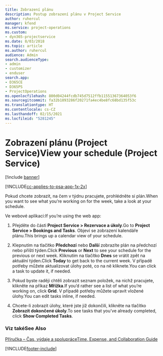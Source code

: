 ```yaml
---
title: Zobrazení plánu
description: Postup zobrazení plánu v Project Service
author: ruhercul
manager: kfend
ms.service: project-operations
ms.custom:
- dyn365-projectservice
ms.date: 8/03/2018
ms.topic: article
ms.author: ruhercul
audience: Admin
search.audienceType:
- admin
- customizer
- enduser
search.app:
- D365CE
- D365PS
- ProjectOperations
ms.openlocfilehash: 800d04244fcdb745d7512ffb11551367364053f6
ms.sourcegitcommit: fa32b1893286f20271fa4ec4be8fc68bd135f53c
ms.translationtype: HT
ms.contentlocale: cs-CZ
ms.lasthandoff: 02/15/2021
ms.locfileid: "5281245"
---
```

# <a name="view-your-schedule-project-service"></a><span data-ttu-id="bed6e-103">Zobrazení plánu (Project Service)</span><span class="sxs-lookup"><span data-stu-id="bed6e-103">View your schedule (Project Service)</span></span>

[!include [banner](../includes/psa-now-project-operations.md)]

[!INCLUDE[cc-applies-to-psa-app-1x-2x](../includes/cc-applies-to-psa-app-1x-2x.md)]

<span data-ttu-id="bed6e-104">Pokud chcete zobrazit, na čem v týdnu pracujete, prohlédněte si plán.</span><span class="sxs-lookup"><span data-stu-id="bed6e-104">When you want to see what you’re working on for the week, take a look at your schedule.</span></span>  
  
 <span data-ttu-id="bed6e-105">Ve webové aplikaci:</span><span class="sxs-lookup"><span data-stu-id="bed6e-105">If you’re using the web app:</span></span>  
  
1.  <span data-ttu-id="bed6e-106">Přejděte do části **Project Service > Rezervace a úkoly**.</span><span class="sxs-lookup"><span data-stu-id="bed6e-106">Go to **Project Service > Bookings and Tasks**.</span></span> <span data-ttu-id="bed6e-107">Objeví se zobrazení kalendáře plánu.</span><span class="sxs-lookup"><span data-stu-id="bed6e-107">This brings up a calendar view of your schedule.</span></span>  
  
2.  <span data-ttu-id="bed6e-108">Klepnutím na tlačítko **Předchozí** nebo **Další** zobrazíte plán na předchozí nebo příští týden.</span><span class="sxs-lookup"><span data-stu-id="bed6e-108">Click **Previous** or **Next** to see your schedule for the previous or next week.</span></span> <span data-ttu-id="bed6e-109">Kliknutím na tlačítko **Dnes** se vrátit zpět na aktuální týden.</span><span class="sxs-lookup"><span data-stu-id="bed6e-109">Click **Today** to get back to the current week.</span></span> <span data-ttu-id="bed6e-110">V případě potřeby můžete aktualizovat úlohy poté, co na ně kliknete.</span><span class="sxs-lookup"><span data-stu-id="bed6e-110">You can click a task to update it, if needed.</span></span>  
  
3.  <span data-ttu-id="bed6e-111">Pokud byste raději chtěli zobrazit seznam položek, na nichž pracujete, klikněte na příkaz **Mřížka**.</span><span class="sxs-lookup"><span data-stu-id="bed6e-111">If you’d rather see a list of what you’re working on, click **Grid**.</span></span> <span data-ttu-id="bed6e-112">V případě potřeby můžete upravit vložené úlohy.</span><span class="sxs-lookup"><span data-stu-id="bed6e-112">You can edit tasks inline, if needed.</span></span>  
  
4.  <span data-ttu-id="bed6e-113">Chcete-li zobrazit úlohy, které jste již dokončili, klikněte na tlačítko **Zobrazit dokončené úkoly**.</span><span class="sxs-lookup"><span data-stu-id="bed6e-113">To see tasks that you’ve already completed, click **Show Completed Tasks**.</span></span>  
  
### <a name="see-also"></a><span data-ttu-id="bed6e-114">Viz také</span><span class="sxs-lookup"><span data-stu-id="bed6e-114">See Also</span></span>  
 [<span data-ttu-id="bed6e-115">Příručka – Čas, výdaje a spolupráce</span><span class="sxs-lookup"><span data-stu-id="bed6e-115">Time, Expense, and Collaboration Guide</span></span>](../psa/time-expense-collaboration-guide.md)


[!INCLUDE[footer-include](../includes/footer-banner.md)]